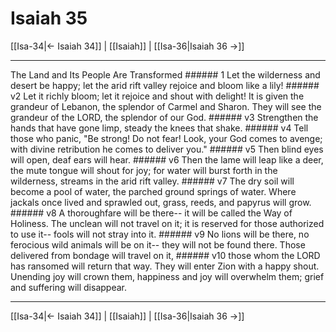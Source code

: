 # Isaiah 35

[[Isa-34|← Isaiah 34]] | [[Isaiah]] | [[Isa-36|Isaiah 36 →]]
***

The Land and Its People Are Transformed ###### 1 Let the wilderness and desert be happy; let the arid rift valley rejoice and bloom like a lily! ###### v2 Let it richly bloom; let it rejoice and shout with delight! It is given the grandeur of Lebanon, the splendor of Carmel and Sharon. They will see the grandeur of the LORD, the splendor of our God. ###### v3 Strengthen the hands that have gone limp, steady the knees that shake. ###### v4 Tell those who panic, "Be strong! Do not fear! Look, your God comes to avenge; with divine retribution he comes to deliver you." ###### v5 Then blind eyes will open, deaf ears will hear. ###### v6 Then the lame will leap like a deer, the mute tongue will shout for joy; for water will burst forth in the wilderness, streams in the arid rift valley. ###### v7 The dry soil will become a pool of water, the parched ground springs of water. Where jackals once lived and sprawled out, grass, reeds, and papyrus will grow. ###### v8 A thoroughfare will be there-- it will be called the Way of Holiness. The unclean will not travel on it; it is reserved for those authorized to use it-- fools will not stray into it. ###### v9 No lions will be there, no ferocious wild animals will be on it-- they will not be found there. Those delivered from bondage will travel on it, ###### v10 those whom the LORD has ransomed will return that way. They will enter Zion with a happy shout. Unending joy will crown them, happiness and joy will overwhelm them; grief and suffering will disappear.

***
[[Isa-34|← Isaiah 34]] | [[Isaiah]] | [[Isa-36|Isaiah 36 →]]
